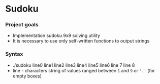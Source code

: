 # Sudoku

### Project goals

* Implementation sudoku 9х9 solving utility
* It is necessary to use only self-written functions to output strings

### Syntax

* ./sudoku line0 line1 line2 line3 line4 line5 line6 line 7 line 8
* line - characters string of values ranged between `1` and `9` or `'.'` (for empty boxes)
